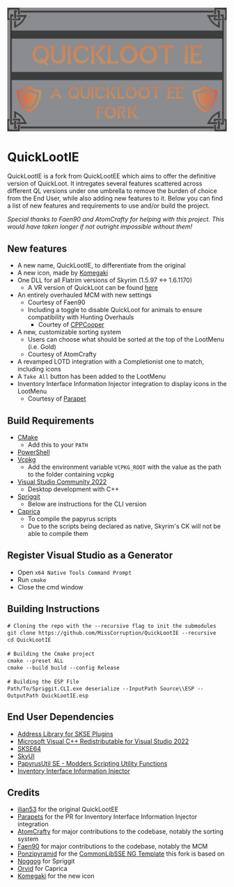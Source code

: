 ![image](.github/docs/QuickLootIE.png)

# QuickLootIE

QuickLootIE is a fork from QuickLootEE which aims to offer the definitive version of QuickLoot.
It intregates several features scattered across different QL versions under one umbrella to
remove the burden of choice from the End User, while also adding new features to it.
Below you can find a list of new features and requirements to use and/or build the project.

_Special thanks to Faen90 and AtomCrafty for helping with this project. 
This would have taken longer if not outright impossible without them!_

## New features

* A new name, QuickLootIE, to differentiate from the original
* A new icon, made by [Komegaki](https://github.com/Komegaki)
* One DLL for all Flatrim versions of Skyrim (1.5.97 <-> 1.6.1170)
	* A VR version of QuickLoot can be found [here](https://www.nexusmods.com/skyrimspecialedition/mods/102094) 
* An entirely overhauled MCM with new settings
	* Courtesy of Faen90 
	* Including a toggle to disable QuickLoot for animals to ensure compatibility with Hunting Overhauls
		* Courtey of [CPPCooper](https://github.com/Eloquence4/QuickLootEE/pull/3) 
* A new, customizable sorting system
	* Users can choose what should be sorted at the top of the LootMenu (i.e. Gold)
	* Courtesy of AtomCrafty
* A revamped LOTD integration with a Completionist one to match, including icons
* A `Take All` button has been added to the LootMenu
* Inventory Interface Information Injector integration to display icons in the LootMenu
	* Courtesy of [Parapet](https://github.com/Eloquence4/QuickLootEE/pull/5)  

## Build Requirements
* [CMake](https://cmake.org/)
	* Add this to your `PATH`
* [PowerShell](https://github.com/PowerShell/PowerShell/releases/latest)
* [Vcpkg](https://github.com/microsoft/vcpkg)
	* Add the environment variable `VCPKG_ROOT` with the value as the path to the folder containing vcpkg
* [Visual Studio Community 2022](https://visualstudio.microsoft.com/)
	* Desktop development with C++
* [Spriggit](https://github.com/Mutagen-Modding/Spriggit)
	* Below are instructions for the CLI version
* [Caprica](https://github.com/Orvid/Caprica)
	* To compile the papyrus scripts
	* Due to the scripts being declared as native, Skyrim's CK will not be able to compile them

## Register Visual Studio as a Generator
* Open `x64 Native Tools Command Prompt`
* Run `cmake`
* Close the cmd window

## Building Instructions
```
# Cloning the repo with the --recursive flag to init the submodules
git clone https://github.com/MissCorruption/QuickLootIE --recursive
cd QuickLootIE

# Building the Cmake project
cmake --preset ALL
cmake --build build --config Release

# Building the ESP File
Path/To/Spriggit.CLI.exe deserialize --InputPath Source\\ESP --OutputPath QuickLootIE.esp
```


## End User Dependencies
* [Address Library for SKSE Plugins](https://www.nexusmods.com/skyrimspecialedition/mods/32444)
* [Microsoft Visual C++ Redistributable for Visual Studio 2022](https://learn.microsoft.com/en-us/cpp/windows/latest-supported-vc-redist?view=msvc-170)
* [SKSE64](https://skse.silverlock.org/)
* [SkyUI](https://www.nexusmods.com/skyrimspecialedition/mods/12604)
* [PapyrusUtil SE - Modders Scripting Utility Functions](https://www.nexusmods.com/skyrimspecialedition/mods/13048)
* [Inventory Interface Information Injector](https://www.nexusmods.com/skyrimspecialedition/mods/85702)

## Credits
* [ilian53](https://github.com/Eloquence4) for the original QuickLootEE
* [Parapets](https://github.com/Exit-9B) for the PR for Inventory Interface Information Injector integration
* [AtomCrafty](https://github.com/AtomCrafty) for major contributions to the codebase, notably the sorting system
* [Faen90](https://github.com/Faen668) for major contributions to the codebase, notably the MCM
* [Ponzipyramid](https://github.com/ponzipyramid) for the [CommonLibSSE NG Template](https://github.com/ponzipyramid/CommonLibSSE-NG-Template) this fork is based on
* [Noggog](https://github.com/Noggog) for Spriggit
* [Orvid](https://github.com/Orvid) for Caprica
* [Komegaki](https://github.com/Komegaki) for the new icon


